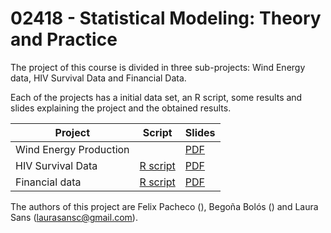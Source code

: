 # 02418 - Statistical Modeling: Theory and Practice

The project of this course is divided in three sub-projects: Wind Energy data, HIV Survival Data and Financial Data. 

Each of the projects has a initial data set, an R script, some results and slides  explaining the project and the obtained results. 

| Project                | Script | Slides |
| ---------------------- | ------ | ---------- |
| Wind Energy Production | []()   | [PDF](https://github.com/laurasansc/statistical_modelling/blob/main/slides/wind.pdf)      |
| HIV Survival Data      | [R script](https://github.com/laurasansc/statistical_modelling/blob/main/scripts/survival.R)   | [PDF](https://github.com/laurasansc/statistical_modelling/blob/main/slides/survival.pdf)       |
| Financial data         | [R script](https://github.com/laurasansc/statistical_modelling/blob/main/scripts/finance.R)   | [PDF](https://github.com/laurasansc/statistical_modelling/blob/main/slides/financial.pdf)       |


The authors of this project are Felix Pacheco (), Begoña Bolós () and Laura Sans (laurasansc@gmail.com).
